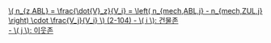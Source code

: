 <a href="/eco2_guide_center/1.%20ECO2%20Logic%20Guide/Hee1_Equation_List.html" class="equation-link" target="_blank" rel="noopener noreferrer">
  \( n_{z,ABL} = \frac{\dot{V}_z}{V_i} = \left( n_{mech,ABL,j} - n_{mech,ZUL,j} \right) \cdot \frac{V_j}{V_i} \) <span class="eq-number">(2-104)</span>
  <span class="note">- \( i \): 건물존<br>- \( j \): 이웃존</span>
</a>
